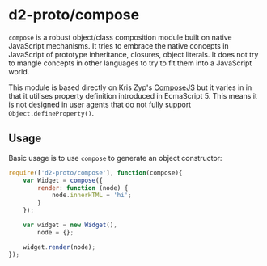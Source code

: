 # d2-proto/compose

`compose` is a robust object/class composition module built on native JavaScript mechanisms.  It tries to embrace the
native concepts in JavaScript of prototype inheritance, closures, object literals.  It does not try to mangle concepts
in other languages to try to fit them into a JavaScript world.

This module is based directly on Kris Zyp's [ComposeJS][composejs] but it varies in in that it utilises property
definition introduced in EcmaScript 5.  This means it is not designed in user agents that do not fully support
`Object.defineProperty()`.

## Usage

Basic usage is to use `compose` to generate an object constructor:

```js
require(['d2-proto/compose'], function(compose){
	var Widget = compose({
		render: function (node) {
			node.innerHTML = 'hi';
		}
	});

	var widget = new Widget(),
		node = {};

	widget.render(node);
});
```

[composejs]: https://github.com/kriszyp/compose
